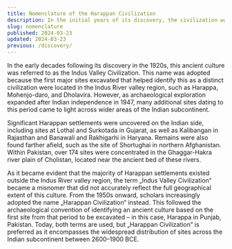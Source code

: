 ```yaml
---
title: Nomenclature of the Harappan Civilization
description: In the initial years of its discovery, the civilization was known as the Indus Valley civilization.
slug: nomenclature
published: 2024-03-23
updated: 2024-03-23
previous: /discovery/
---
```


In the early decades following its discovery in the 1920s, this ancient culture was referred to as the Indus Valley Civilization. This name was adopted because the first major sites excavated that helped identify this as a distinct civilization were located in the Indus River valley region, such as Harappa, Mohenjo-daro, and Dholavira. However, as archaeological exploration expanded after Indian independence in 1947, many additional sites dating to this period came to light across wider areas of the Indian subcontinent.

Significant Harappan settlements were uncovered on the Indian side, including sites at Lothal and Surkotada in Gujarat, as well as Kalibangan in Rajasthan and Banawali and Rakhigarhi in Haryana. Remains were also found farther afield, such as the site of Shortughai in northern Afghanistan. Within Pakistan, over 174 sites were concentrated in the Ghaggar-Hakra river plain of Cholistan, located near the ancient bed of these rivers.

As it became evident that the majority of Harappan settlements existed outside the Indus River valley region, the term „Indus Valley Civilization“ became a misnomer that did not accurately reflect the full geographical extent of this culture. From the 1950s onward, scholars increasingly adopted the name „Harappan Civilization“ instead. This followed the archaeological convention of identifying an ancient culture based on the first site from that period to be excavated – in this case, Harappa in Punjab, Pakistan. Today, both terms are used, but „Harappan Civilization“ is preferred as it encompasses the widespread distribution of sites across the Indian subcontinent between 2600–1900 BCE.
